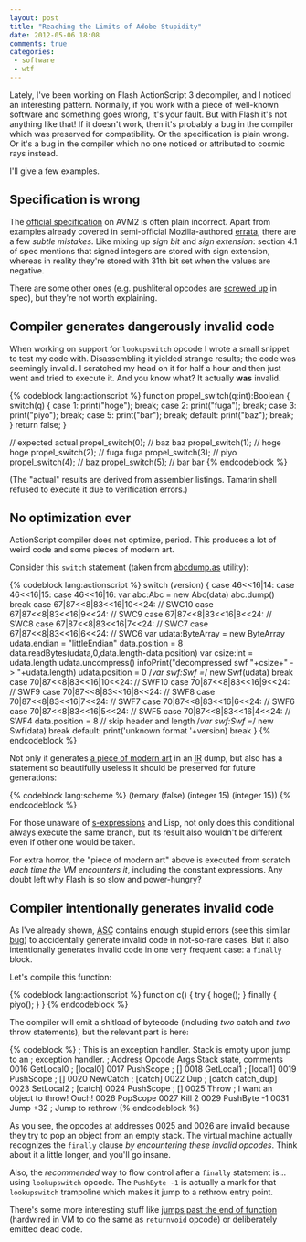 ```yaml
---
layout: post
title: "Reaching the Limits of Adobe Stupidity"
date: 2012-05-06 18:08
comments: true
categories:
 - software
 - wtf
---
```


Lately, I've been working on Flash ActionScript 3 decompiler, and I noticed an interesting pattern. Normally, if you work with a piece of well-known software and something goes wrong, it's your fault. But with Flash it's not anything like that! If it doesn't work, then it's probably a bug in the compiler which was preserved for compatibility. Or the specification is plain wrong. Or it's a bug in the compiler which no one noticed or attributed to cosmic rays instead.

I'll give a few examples.
<!--more-->
Specification is wrong
----------------------

The [official specification][] on AVM2 is often plain incorrect. Apart from examples already covered in semi-official Mozilla-authored [errata][], there are a few *subtle mistakes*. Like mixing up *sign bit* and *sign extension*: section 4.1 of spec mentions that signed integers are stored with sign extension, whereas in reality they're stored with 31th bit set when the values are negative.

There are some other ones (e.g. pushliteral opcodes are [screwed up][] in spec), but they're not worth explaining.

  [official specification]: http://www.adobe.com/content/dam/Adobe/en/devnet/actionscript/articles/avm2overview.pdf
  [errata]: https://wiki.mozilla.org/Tamarin::AVM2_Overview_Errata
  [screwed up]: https://github.com/whitequark/furnace-avm2/commit/9e6f833cd8231385dc95e3ae54cbedcdb4143791

Compiler generates dangerously invalid code
-------------------------------------------

When working on support for `lookupswitch` opcode I wrote a small snippet to test my code with. Disassembling it yielded strange results; the code was seemingly invalid. I scratched my head on it for half a hour and then just went and tried to execute it. And you know what? It actually **was** invalid.

{% codeblock lang:actionscript %}
function propel_switch(q:int):Boolean {
  switch(q) {
  case 1:
    print("hoge");
  break;
  case 2:
    print("fuga");
  break;
  case 3:
    print("piyo");
  break;
  case 5:
    print("bar");
  break;
  default:
    print("baz");
  break;
  }
  return false;
}

//                   expected   actual
propel_switch(0); // baz        baz
propel_switch(1); // hoge       hoge
propel_switch(2); // fuga       fuga
propel_switch(3); // piyo       <nothing printed>
propel_switch(4); // baz        <infinite loop>
propel_switch(5); // bar        bar
{% endcodeblock %}

(The "actual" results are derived from assembler listings. Tamarin shell refused to execute it due to verification errors.)

No optimization ever
--------------------

ActionScript compiler does not optimize, period. This produces a lot of weird code and some pieces of modern art.

Consider this `switch` statement (taken from [abcdump.as] utility):

{% codeblock lang:actionscript %}
 switch (version) {
 case 46<<16|14:
 case 46<<16|15:
 case 46<<16|16:
     var abc:Abc = new Abc(data)
     abc.dump()
     break
 case 67|87<<8|83<<16|10<<24: // SWC10
 case 67|87<<8|83<<16|9<<24: // SWC9
 case 67|87<<8|83<<16|8<<24: // SWC8
 case 67|87<<8|83<<16|7<<24: // SWC7
 case 67|87<<8|83<<16|6<<24: // SWC6
     var udata:ByteArray = new ByteArray
     udata.endian = "littleEndian"
     data.position = 8
     data.readBytes(udata,0,data.length-data.position)
     var csize:int = udata.length
     udata.uncompress()
     infoPrint("decompressed swf "+csize+" -> "+udata.length)
     udata.position = 0
     /*var swf:Swf =*/ new Swf(udata)
     break
 case 70|87<<8|83<<16|10<<24: // SWF10
 case 70|87<<8|83<<16|9<<24: // SWF9
 case 70|87<<8|83<<16|8<<24: // SWF8
 case 70|87<<8|83<<16|7<<24: // SWF7
 case 70|87<<8|83<<16|6<<24: // SWF6
 case 70|87<<8|83<<16|5<<24: // SWF5
 case 70|87<<8|83<<16|4<<24: // SWF4
     data.position = 8 // skip header and length
     /*var swf:Swf =*/ new Swf(data)
     break
 default:
     print('unknown format '+version)
     break
 }
{% endcodeblock %}

Not only it generates [a piece of modern art](https://gist.github.com/2622705) in an <abbr title="Internal Representation">IR</abbr> dump, but also has a statement so beautifully useless it should be preserved for future generations:

{% codeblock lang:scheme %}
  (ternary (false) (integer 15) (integer 15))
{% endcodeblock %}

For those unaware of [s-expressions][] and Lisp, not only does this conditional always execute the same branch, but its result also wouldn't be different even if other one would be taken.

For extra horror, the "piece of modern art" above is executed from scratch _each time the VM encounters it_, including the constant expressions. Any doubt left why Flash is so slow and power-hungry?

  [abcdump.as]: http://hg.mozilla.org/tamarin-redux/file/b7e3811ee1ae/utils/abcdump.as#1267
  [s-expressions]: https://en.wikipedia.org/wiki/S-expression

Compiler intentionally generates invalid code
---------------------------------------------

As I've already shown, <abbr title="ActionScript compiler">ASC</abbr> contains enough stupid errors (see this similar [bug][]) to accidentally generate invalid code in not-so-rare cases. But it also intentionally generates invalid code in one very frequent case: a `finally` block.

Let's compile this function:

{% codeblock lang:actionscript %}
    function c() {
      try {
        hoge();
      } finally {
        piyo();
      }
    }
{% endcodeblock %}

The compiler will emit a shitload of bytecode (including _two_ catch and _two_ throw statements), but the relevant part is here:

{% codeblock %}
 ; This is an exception handler. Stack is empty upon jump to an
 ; exception handler.
 ; Address          Opcode    Args   Stack state, comments
   0016             GetLocal0        ; [local0]
   0017             PushScope        ; []
   0018             GetLocal1        ; [local1]
   0019             PushScope        ; []
   0020              NewCatch        ; [catch]
   0022                   Dup        ; [catch catch_dup]
   0023             SetLocal2        ; [catch]
   0024             PushScope        ; []
   0025                 Throw        ; I want an object to throw! Ouch!
   0026              PopScope
   0027                  Kill     2
   0029              PushByte    -1
   0031                  Jump   +32  ; Jump to rethrow
{% endcodeblock %}

As you see, the opcodes at addresses 0025 and 0026 are invalid because they try to pop an object from an empty stack. The virtual machine actually recognizes the `finally` clause _by encountering these invalid opcodes_. Think about it a little longer, and you'll go insane.

Also, the _recommended_ way to flow control after a `finally` statement is... using `lookupswitch` opcode. The `PushByte -1` is actually a mark for that `lookupswitch` trampoline which makes it jump to a rethrow entry point.

There's some more interesting stuff like [jumps past the end of function][jumps] (hardwired in VM to do the same as `returnvoid` opcode) or deliberately emitted dead code.

  [bug]: http://bugs.adobe.com/jira/browse/ASC-74
  [jumps]: http://stackoverflow.com/questions/8841456/why-does-the-flash-actionscript3-compiler-emit-unnecessary-code
